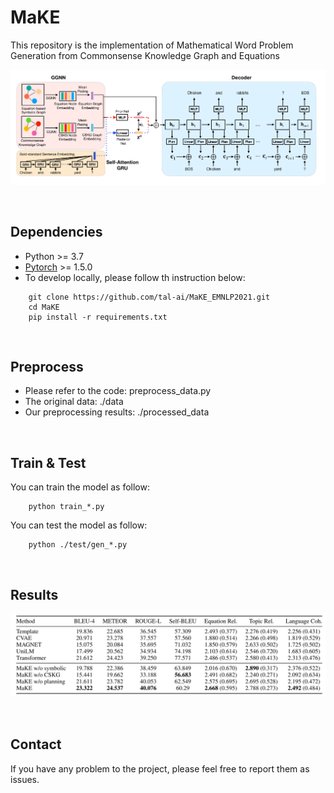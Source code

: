 # MaKE

This repository is the implementation of  Mathematical Word Problem Generation from Commonsense Knowledge
Graph and Equations

![Architecture](misc/img1.png)

<br>

## Dependencies
- Python >= 3.7<br>
- [Pytorch](https://pytorch.org) >= 1.5.0
- To develop locally, please follow th instruction below:

```shell
    git clone https://github.com/tal-ai/MaKE_EMNLP2021.git
    cd MaKE
    pip install -r requirements.txt
```

<br>

## Preprocess
- Please refer to the code: preprocess_data.py
- The original data: ./data
- Our preprocessing results: ./processed_data

<br>

## Train & Test
You can train the model as follow:
```
    python train_*.py
```

You can test the model as follow:
```
    python ./test/gen_*.py
```


<br>

## Results

![res](misc/res.png)


<br>

## Contact
If you have any problem to the project, please feel free to report them as issues.

